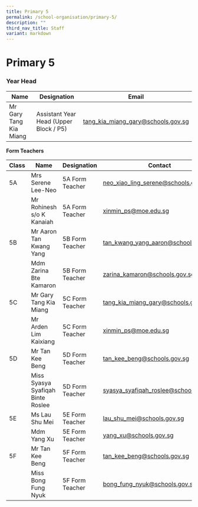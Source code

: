 ```yaml
---
title: Primary 5
permalink: /school-organisation/primary-5/
description: ""
third_nav_title: Staff
variant: markdown
---
```

# **Primary 5**

### Year Head

|Name|	Designation|	Email|
|----|----|----|
|Mr Gary Tang Kia Miang	| Assistant Year Head (Upper Block / P5)	|tang_kia_miang_gary@schools.gov.sg|

**Form Teachers**

| Class | Name | Designation | Contact | 
| -------- | -------- | -------- |-------- |
|5A|	Mrs Serene Lee-Neo|5A Form Teacher	|neo_xiao_ling_serene@schools.gov.sg|
||Mr Rohinesh s/o K Kanaiah	|5A Form Teacher|	xinmin_ps@moe.edu.sg|
|5B|	Mr Aaron Tan Kwang Yang	|5B Form Teacher|tan_kwang_yang_aaron@schools.gov.sg|
||Mdm Zarina Bte Kamaron	|5B Form Teacher|	zarina_kamaron@schools.gov.sg|
|5C|	Mr Gary Tang Kia Miang	|5C Form Teacher|	tang_kia_miang_gary@schools.gov.sg|
||Mr Arden Lim Kaixiang	|5C Form Teacher	|xinmin_ps@moe.edu.sg|
|5D|	Mr Tan Kee Beng	|5D Form Teacher|	tan_kee_beng@schools.gov.sg|
||Miss Syasya Syafiqah Binte Roslee|	5D Form Teacher|	syasya_syafiqah_roslee@schools.gov.sg|
|5E	|Ms Lau Shu Mei	|5E Form Teacher|	lau_shu_mei@schools.gov.sg|
||Mdm Yang Xu	|5E Form Teacher	|yang_xu@schools.gov.sg|
|5F	|Mr Tan Kee Beng	|5F Form Teacher|	tan_kee_beng@schools.gov.sg|
||Miss Bong Fung Nyuk	|5F Form Teacher|	bong_fung_nyuk@schools.gov.sg|
